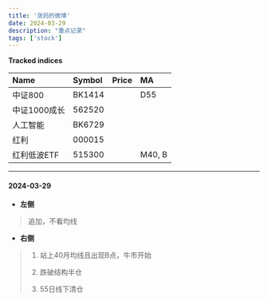 ```yaml
---
title: '涨妈的微博'
date: 2024-03-29
description: "重点记录"
tags: ['stock']
---
```


**Tracked indices**

| Name  | Symbol | Price | MA |
| :---- | :----- | :---- | :--- |
| 中证800 | BK1414 |  | D55 |
| 中证1000成长 | 562520 |  |  |
| 人工智能 | BK6729 |  |  |
| 红利 | 000015 |  |  |
| 红利低波ETF | 515300 |  | M40, B |

---

#### 2024-03-29

- **左侧**
> 追加，不看均线  

- **右侧**
> 1. 站上40月均线且出现B点，牛市开始
>
> 2. 跌破结构半仓
>
> 3. 55日线下清仓
